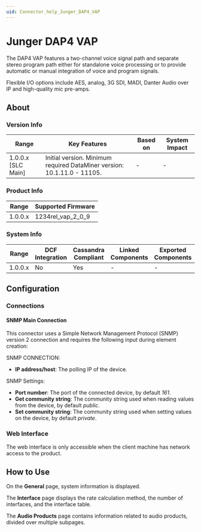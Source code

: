 ```yaml
---
uid: Connector_help_Junger_DAP4_VAP
---
```


# Junger DAP4 VAP

The DAP4 VAP features a two-channel voice signal path and separate stereo program path either for standalone voice processing or to provide automatic or manual integration of voice and program signals.

Flexible I/O options include AES, analog, 3G SDI, MADI, Danter Audio over IP and high-quality mic pre-amps.

## About

### Version Info

| **Range**            | **Key Features**                                                        | **Based on** | **System Impact** |
|----------------------|-------------------------------------------------------------------------|--------------|-------------------|
| 1.0.0.x \[SLC Main\] | Initial version. Minimum required DataMiner version: 10.1.11.0 - 11105. | \-           | \-                |

### Product Info

| Range     | Supported Firmware     |
|-----------|------------------------|
| 1.0.0.x   | 1234rel_vap_2_0_9      |

### System Info

| Range     | DCF Integration     | Cassandra Compliant     | Linked Components     | Exported Components     |
|-----------|---------------------|-------------------------|-----------------------|-------------------------|
| 1.0.0.x   | No                  | Yes                     | \-                    | \-                      |

## Configuration

### Connections

#### SNMP Main Connection

This connector uses a Simple Network Management Protocol (SNMP) version 2 connection and requires the following input during element creation:

SNMP CONNECTION:

- **IP address/host**: The polling IP of the device.

SNMP Settings:

- **Port number**: The port of the connected device, by default *161*.
- **Get community string**: The community string used when reading values from the device, by default *public*.
- **Set community string**: The community string used when setting values on the device, by default *private*.

### Web Interface

The web interface is only accessible when the client machine has network access to the product.

## How to Use

On the **General** page, system information is displayed.

The **Interface** page displays the rate calculation method, the number of interfaces, and the interface table.

The **Audio Products** page contains information related to audio products, divided over multiple subpages.
